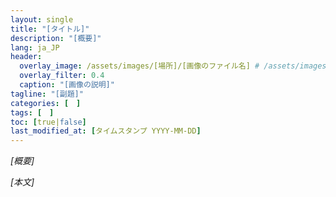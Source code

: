 ```yaml
---
layout: single
title: "[タイトル]"
description: "[概要]"
lang: ja_JP
header:
  overlay_image: /assets/images/[場所]/[画像のファイル名] # /assets/images/x.png
  overlay_filter: 0.4
  caption: "[画像の説明]"
tagline: "[副題]"
categories: [　]
tags: [　]
toc: [true|false]
last_modified_at: [タイムスタンプ YYYY-MM-DD]
---
```


*[概要]*



*[本文]*
